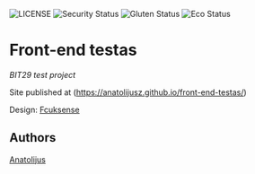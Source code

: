 ![LICENSE](https://img.shields.io/badge/license-MIT-blue.svg?style=flat-square)
![Security Status](https://img.shields.io/security-headers?label=Security&url=https%3A%2F%2Fgithub.com&style=flat-square)
![Gluten Status](https://img.shields.io/badge/Gluten-Free-green.svg)
![Eco Status](https://img.shields.io/badge/ECO-Friendly-green.svg)

# Front-end testas

_BIT29 test project_


Site published at (https://anatolijusz.github.io/front-end-testas/)

Design: [Fcuksense](https://cdn.discordapp.com/attachments/850245533838868480/850246623883034644/login_screen.png)


## Authors

[Anatolijus](https://github.com/AnatolijusZ)